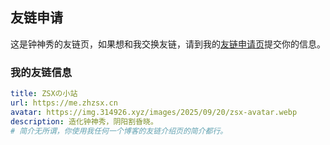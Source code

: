 ## 友链申请

这是钟神秀的友链页，如果想和我交换友链，请到我的[友链申请页](https://github.com/zsxsw/blog-friends)提交你的信息。

### 我的友链信息

```yaml
title: ZSXの小站
url: https://me.zhzsx.cn
avatar: https://img.314926.xyz/images/2025/09/20/zsx-avatar.webp
description: 造化钟神秀，阴阳割昏晓。
# 简介无所谓，你使用我任何一个博客的友链介绍页的简介都行。
```